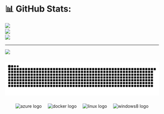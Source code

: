 # 📊 GitHub Stats:
![](https://github-readme-stats.vercel.app/api?username=lewisfellowes&theme=dark&hide_border=false&include_all_commits=true&count_private=true)<br/>
![](https://nirzak-streak-stats.vercel.app/?user=lewisfellowes&theme=dark&hide_border=false)<br/>
![](https://github-readme-stats.vercel.app/api/top-langs/?username=lewisfellowes&theme=dark&hide_border=false&include_all_commits=true&count_private=true&layout=compact)

---
[![](https://visitcount.itsvg.in/api?id=lewisfellowes&icon=0&color=0)](https://visitcount.itsvg.in)


###

<picture>
  <source media="(prefers-color-scheme: dark)" srcset="https://raw.githubusercontent.com/lewisfellowes/lewisfellowes/output/github-snake-dark.svg" />
  <source media="(prefers-color-scheme: light)" srcset="https://raw.githubusercontent.com/lewisfellowes/lewisfellowes/output/github-snake.svg" />
  <img alt="github-snake" src="https://raw.githubusercontent.com/lewisfellowes/lewisfellowes/output/github-snake.svg" />
</picture>

###

<div align="center">
  <img src="https://cdn.jsdelivr.net/gh/devicons/devicon/icons/azure/azure-original.svg" height="40" alt="azure logo"  />
  <img width="12" />
  <img src="https://cdn.jsdelivr.net/gh/devicons/devicon/icons/docker/docker-original.svg" height="40" alt="docker logo"  />
  <img width="12" />
  <img src="https://cdn.jsdelivr.net/gh/devicons/devicon/icons/linux/linux-original.svg" height="40" alt="linux logo"  />
  <img width="12" />
  <img src="https://cdn.jsdelivr.net/gh/devicons/devicon/icons/windows8/windows8-original.svg" height="40" alt="windows8 logo"  />
</div>

###
